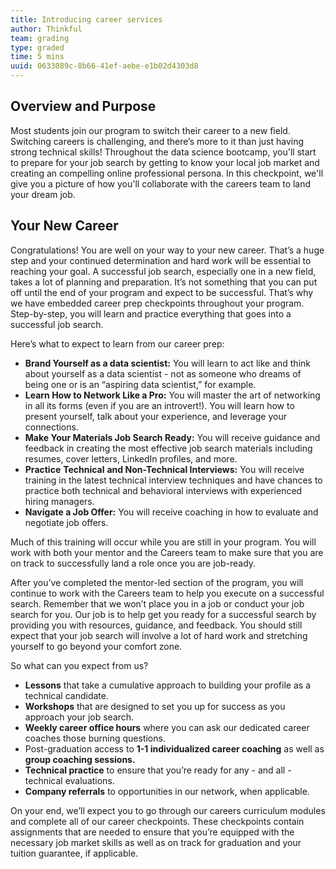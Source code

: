 ```yaml
---
title: Introducing career services
author: Thinkful
team: grading
type: graded
time: 5 mins
uuid: 0633089c-8b66-41ef-aebe-e1b02d4303d8
---
```


## Overview and Purpose

Most students join our program to switch their career to a new field. Switching careers is challenging, and there’s more to it than just having strong technical skills! Throughout the data science bootcamp, you'll start to prepare for your job search by getting to know your local job market and creating an compelling online professional persona. In this checkpoint, we'll give you a picture of how you'll collaborate with the careers team to land your dream job.

## Your New Career

Congratulations! You are well on your way to your new career. That’s a huge step and your continued determination and hard work will be essential to reaching your goal. A successful job search, especially one in a new field, takes a lot of planning and preparation. It’s not something that you can put off until the end of your program and expect to be successful. That’s why we have embedded career prep checkpoints throughout your program. Step-by-step, you will learn and practice everything that goes into a successful job search.

Here’s what to expect to learn from our career prep:

- **Brand Yourself as a data scientist:** You will learn to act like and think about yourself as a data scientist - not as someone who dreams of being one or is an “aspiring data scientist,” for example.
- **Learn How to Network Like a Pro:** You will master the art of networking in all its forms (even if you are an introvert!). You will learn how to present yourself, talk about your experience, and leverage your connections.
- **Make Your Materials Job Search Ready:** You will receive guidance and feedback in creating the most effective job search materials including resumes, cover letters, LinkedIn profiles, and more.
- **Practice** **Technical** **and Non-Technical Interviews:** You will receive training in the latest technical interview techniques and have chances to practice both technical and behavioral interviews with experienced hiring managers.
- **Navigate a Job Offer:** You will receive coaching in how to evaluate and negotiate job offers.

Much of this training will occur while you are still in your program. You will work with both your mentor and the Careers team to make sure that you are on track to successfully land a role once you are job-ready.

After you’ve completed the mentor-led section of the program, you will continue to work with the Careers team to help you execute on a successful search. Remember that we won’t place you in a job or conduct your job search for you. Our job is to help get you ready for a successful search by providing you with resources, guidance, and feedback. You should still expect that your job search will involve a lot of hard work and stretching yourself to go beyond your comfort zone.

So what can you expect from us?

- **Lessons** that take a cumulative approach to building your profile as a technical candidate.
- **Workshops** that are designed to set you up for success as you approach your job search.
- **Weekly career office hours** where you can ask our dedicated career coaches those burning questions.
- Post-graduation access to **1-1 individualized career coaching** as well as **group coaching sessions.**
- **Technical practice** to ensure that you’re ready for any - and all - technical evaluations.
- **Company referrals** to opportunities in our network, when applicable.
  
On your end, we’ll expect you to go through our careers curriculum modules and complete all of our career checkpoints. These checkpoints contain assignments that are needed to ensure that you’re equipped with the necessary job market skills as well as on track for graduation and your tuition guarantee, if applicable.

